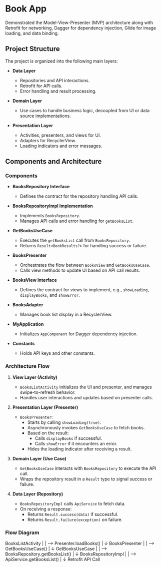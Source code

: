 # Book App

Demonstrated the Model-View-Presenter (MVP) architecture along with Retrofit for networking,
Dagger for dependency injection, Glide for image loading, and data binding.

## Project Structure

The project is organized into the following main layers:

- **Data Layer**
    - Repositories and API interactions.
    - Retrofit for API calls.
    - Error handling and result processing.

- **Domain Layer**
    - Use cases to handle business logic, decoupled from UI or data source implementations.

- **Presentation Layer**
    - Activities, presenters, and views for UI.
    - Adapters for RecyclerView.
    - Loading indicators and error messages.

## Components and Architecture

### Components

- **BooksRepository Interface**
    - Defines the contract for the repository handling API calls.

- **BooksRepositoryImpl Implementation**
    - Implements `BooksRepository`.
    - Manages API calls and error handling for `getBooksList`.

- **GetBooksUseCase**
    - Executes the `getBooksList` call from `BooksRepository`.
    - Returns `Result<BookResults?>` for handling success or failure.

- **BooksPresenter**
    - Orchestrates the flow between `BooksView` and `GetBooksUseCase`.
    - Calls view methods to update UI based on API call results.

- **BooksView Interface**
    - Defines the contract for views to implement, e.g., `showLoading`, `displayBooks`, and `showError`.

- **BooksAdapter**
    - Manages book list display in a RecyclerView.

- **MyApplication**
    - Initializes `AppComponent` for Dagger dependency injection.

- **Constants**
    - Holds API keys and other constants.

### Architecture Flow

1. **View Layer (Activity)**
    - `BooksListActivity` initializes the UI and presenter, and manages swipe-to-refresh behavior.
    - Handles user interactions and updates based on presenter calls.

2. **Presentation Layer (Presenter)**
    - `BooksPresenter`:
        - Starts by calling `showLoading(true)`.
        - Asynchronously invokes `GetBooksUseCase` to fetch books.
        - Based on the result:
            - Calls `displayBooks` if successful.
            - Calls `showError` if it encounters an error.
        - Hides the loading indicator after receiving a result.

3. **Domain Layer (Use Case)**
    - `GetBooksUseCase` interacts with `BooksRepository` to execute the API call.
    - Wraps the repository result in a `Result` type to signal success or failure.

4. **Data Layer (Repository)**
    - `BooksRepositoryImpl` calls `ApiService` to fetch data.
    - On receiving a response:
        - Returns `Result.success(data)` if successful.
        - Returns `Result.failure(exception)` on failure.
### Flow Diagram

BooksListActivity
         |
         | --> Presenter.loadBooks()
         |
         ↓
BooksPresenter
         |
         | --> GetBooksUseCase()
         |
         ↓
GetBooksUseCase
         |
         | --> BooksRepository.getBooksList()
         |
         ↓
BooksRepositoryImpl
         |
         | --> ApiService.getBooksList()
         |
         ↓
Retrofit API Call
